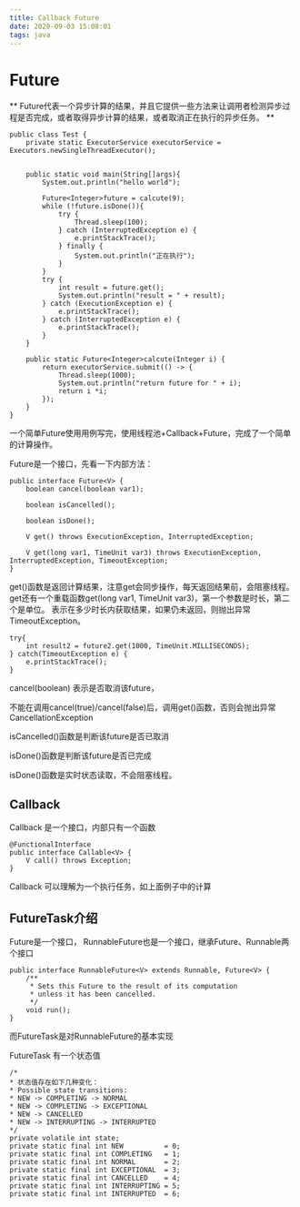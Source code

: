 ```yaml
---
title: Callback Future
date: 2020-09-03 15:08:01
tags: java
---
```


# Future
 
** Future代表一个异步计算的结果，并且它提供一些方法来让调用者检测异步过程是否完成，或者取得异步计算的结果，或者取消正在执行的异步任务。 **

```
public class Test {
    private static ExecutorService executorService = Executors.newSingleThreadExecutor();


    public static void main(String[]args){
        System.out.println("hello world");

        Future<Integer>future = calcute(9);
        while (!future.isDone()){
            try {
                Thread.sleep(100);
            } catch (InterruptedException e) {
                e.printStackTrace();
            } finally {
                System.out.println("正在执行");
            }
        }
        try {
            int result = future.get();
            System.out.println("result = " + result);
        } catch (ExecutionException e) {
            e.printStackTrace();
        } catch (InterruptedException e) {
            e.printStackTrace();
        }
    }
    
    public static Future<Integer>calcute(Integer i) {
        return executorService.submit(() -> {
            Thread.sleep(1000);
            System.out.println("return future for " + i);
            return i *i;
        });
    }
}
```

一个简单Future使用用例写完，使用线程池+Callback+Future，完成了一个简单的计算操作。

Future是一个接口，先看一下内部方法：

```
public interface Future<V> {
    boolean cancel(boolean var1);

    boolean isCancelled();

    boolean isDone();

    V get() throws ExecutionException, InterruptedException;

    V get(long var1, TimeUnit var3) throws ExecutionException, InterruptedException, TimeoutException;
}
```


get()函数是返回计算结果，注意get会同步操作，每天返回结果前，会阻塞线程。
get还有一个重载函数get(long var1, TimeUnit var3)，第一个参数是时长，第二个是单位。
表示在多少时长内获取结果，如果仍未返回，则抛出异常TimeoutException。
```
try{
    int result2 = future2.get(1000, TimeUnit.MILLISECONDS);
} catch(TimeoutException e) {
    e.printStackTrace();
}
```

cancel(boolean) 表示是否取消该future，

不能在调用cancel(true)/cancel(false)后，调用get()函数，否则会抛出异常CancellationException


isCancelled()函数是判断该future是否已取消

isDone()函数是判断该future是否已完成

isDone()函数是实时状态读取，不会阻塞线程。

## Callback

Callback 是一个接口，内部只有一个函数

```
@FunctionalInterface
public interface Callable<V> {
    V call() throws Exception;
}

```

Callback 可以理解为一个执行任务，如上面例子中的计算


## FutureTask介绍

Future是一个接口，
RunnableFuture也是一个接口，继承Future、Runnable两个接口
```
public interface RunnableFuture<V> extends Runnable, Future<V> {
    /**
     * Sets this Future to the result of its computation
     * unless it has been cancelled.
     */
    void run();
}

```
而FutureTask是对RunnableFuture的基本实现

FutureTask 有一个状态值
```
/*
* 状态值存在如下几种变化：
* Possible state transitions:
* NEW -> COMPLETING -> NORMAL
* NEW -> COMPLETING -> EXCEPTIONAL
* NEW -> CANCELLED
* NEW -> INTERRUPTING -> INTERRUPTED
*/
private volatile int state;
private static final int NEW          = 0;
private static final int COMPLETING   = 1;
private static final int NORMAL       = 2;
private static final int EXCEPTIONAL  = 3;
private static final int CANCELLED    = 4;
private static final int INTERRUPTING = 5;
private static final int INTERRUPTED  = 6;
```


